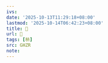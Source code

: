 ```yaml
---
ivs:
date: '2025-10-13T11:29:18+08:00'
lastmod: '2025-10-14T06:42:23+08:00'
title: 󰠻
url: 󰠻
tags: [枿]
src: GHZR
note:
---
```

